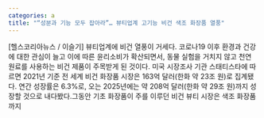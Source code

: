 ```yaml
---
categories: a
title: "“성분과 기능 모두 잡아라”… 뷰티업계 고기능 비건 색조 화장품 열풍"
---
```

[헬스코리아뉴스 / 이슬기] 뷰티업계에 비건 열풍이 거세다. 코로나19 이후 환경과 건강에 대한 관심이 늘고 이에 따른 윤리소비가 확산되면서, 동물 실험을 거치지 않고 천연 원료를 사용하는 비건 제품이 주목받게 된 것이다. 미국 시장조사 기관 스태티스타에 따르면 2021년 기준 전 세계 비건 화장품 시장은 163억 달러(한화 약 23조 원)로 집계됐다. 연간 성장률은 6.3%로, 오는 2025년에는 약 208억 달러(한화 약 29조 원)까지 성장할 것으로 내다봤다.그동안 기초 화장품이 주를 이루던 비건 뷰티 시장은 색조 화장품까지